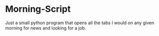 # Morning-Script
Just a small python program that opens all the tabs I would on any given morning for news and looking for a job.
